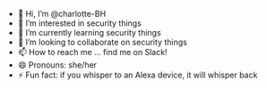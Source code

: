 - 👋 Hi, I’m @charlotte-BH
- 👀 I’m interested in security things
- 🌱 I’m currently learning security things
- 💞️ I’m looking to collaborate on security things
- 📫 How to reach me ... find me on Slack!
- 😄 Pronouns: she/her
- ⚡ Fun fact: if you whisper to an Alexa device, it will whisper back

<!---
charlotte-BH/charlotte-BH is a ✨ special ✨ repository because its `README.md` (this file) appears on your GitHub profile.
You can click the Preview link to take a look at your changes.
--->
